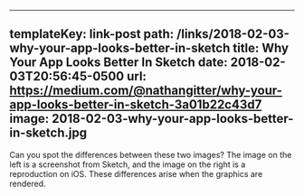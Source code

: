 ---
templateKey: link-post
path: /links/2018-02-03-why-your-app-looks-better-in-sketch
title: Why Your App Looks Better In Sketch
date: 2018-02-03T20:56:45-0500
url: https://medium.com/@nathangitter/why-your-app-looks-better-in-sketch-3a01b22c43d7
image: 2018-02-03-why-your-app-looks-better-in-sketch.jpg
----
Can you spot the differences between these two images?  The image on the left is a screenshot from Sketch, and the image on the right is a reproduction on iOS. These differences arise when the graphics are rendered.
